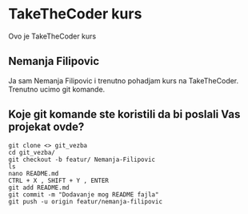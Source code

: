 # TakeTheCoder kurs
Ovo je TakeTheCoder kurs

## Nemanja Filipovic
Ja sam Nemanja Filipovic  i trenutno pohadjam kurs na TakeTheCoder.
Trenutno ucimo git komande.
## Koje git komande ste koristili da bi poslali Vas projekat ovde?
```
git clone <> git_vezba
cd git_vezba/
git checkout -b featur/ Nemanja-Filipovic
ls 
nano README.md
CTRL + X , SHIFT + Y , ENTER
git add README.md
git commit -m "Dodavanje mog README fajla"
git push -u origin featur/nemanja-filipovic
```
